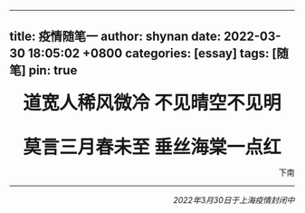 
---
title: 疫情随笔一
author: shynan
date: 2022-03-30 18:05:02 +0800
categories: [essay]
tags: [随笔]
pin: true
---  

<font size=6 face="华文楷体">**<center>道宽人稀风微冷 不见晴空不见明</center>**  

**<center>莫言三月春未至 垂丝海棠一点红</center>**</font>  

<div align="right"/>下南

---
*2022年3月30日于上海疫情封闭中*
